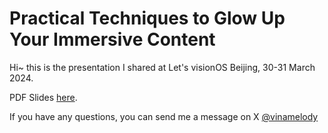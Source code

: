 # Practical Techniques to Glow Up Your Immersive Content

Hi~ this is the presentation I shared at Let's visionOS Beijing, 30-31 March 2024.

PDF Slides [here](https://github.com/vinamelody/AirSpeaker/blob/main/Practical%20Techniques%20to%20Glow%20Up%20Your%20Immersive%20Content.pdf).

If you have any questions, you can send me a message on X [@vinamelody](https://twitter.com/vinamelody)